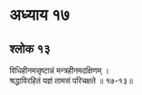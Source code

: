 # अध्याय १७

## श्लोक १३

विधिहीनमसृष्टान्नं मन्त्रहीनमदक्षिणम् ।<br>श्रद्धाविरहितं यज्ञं तामसं परिचक्षते ॥ १७-१३॥<br><br>

